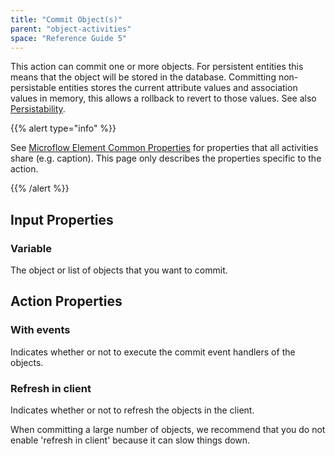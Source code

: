 ```yaml
---
title: "Commit Object(s)"
parent: "object-activities"
space: "Reference Guide 5"
---
```



This action can commit one or more objects. For persistent entities this means that the object will be stored in the database. Committing non-persistable entities stores the current attribute values and association values in memory, this allows a rollback to revert to those values. See also [Persistability](persistability).

{{% alert type="info" %}}

See [Microflow Element Common Properties](microflow-element-common-properties) for properties that all activities share (e.g. caption). This page only describes the properties specific to the action.

{{% /alert %}}

## Input Properties

### Variable

The object or list of objects that you want to commit.

## Action Properties

### With events

Indicates whether or not to execute the commit event handlers of the objects.

### Refresh in client

Indicates whether or not to refresh the objects in the client.

When committing a large number of objects, we recommend that you do not enable 'refresh in client' because it can slow things down.
